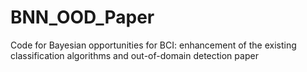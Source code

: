 # BNN_OOD_Paper
Code for Bayesian opportunities for BCI: enhancement of the existing classification algorithms and out-of-domain detection paper
